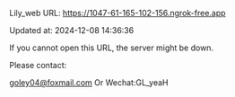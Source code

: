 Lily_web URL: https://1047-61-165-102-156.ngrok-free.app

Updated at: 2024-12-08 14:36:36

If you cannot open this URL, the server might be down.

Please contact: 

goley04@foxmail.com Or Wechat:GL_yeaH